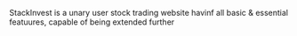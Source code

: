 StackInvest is a unary user stock trading website havinf all basic & essential featuures, capable of being extended further
